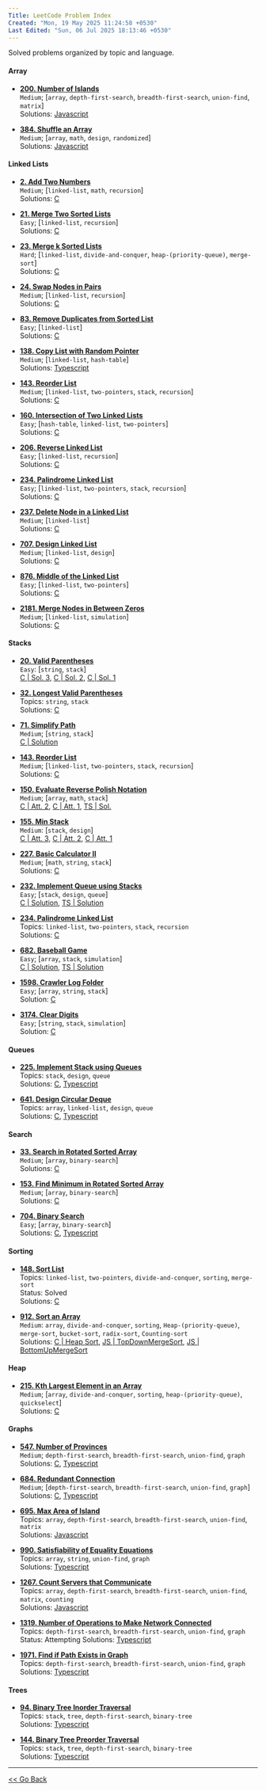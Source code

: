 ```yaml
---
Title: LeetCode Problem Index
Created: "Mon, 19 May 2025 11:24:58 +0530"
Last Edited: "Sun, 06 Jul 2025 18:13:46 +0530"
---
```


Solved problems organized by topic and language.

#### Array

- [**200. Number of Islands**](https://leetcode.com/problems/number-of-islands/)  
  `Medium`; [`array`, `depth-first-search`, `breadth-first-search`, `union-find`, `matrix`]  
  Solutions: [Javascript](./array/200-number-of-islands/js/solution.js)  

- [**384. Shuffle an Array**](./array/384-shuffle-an-array/index.md)  
  `Medium`; [`array`, `math`, `design`, `randomized`]  
  Solutions: [Javascript](./array/384-shuffle-an-array/js/solution.js)  

#### Linked Lists

- [**2. Add Two Numbers**](https://leetcode.com/problems/add-two-numbers/)  
  `Medium`; [`linked-list`, `math`, `recursion`]  
  Solutions: [C](./linked-lists/2-add-two-numbers/c/solution.c)

- [**21. Merge Two Sorted Lists**](https://leetcode.com/problems/merge-two-sorted-lists/)  
  `Easy`; [`linked-list`, `recursion`]  
  Solutions: [C](./linked-lists/21-merge-two-sorted-lists/c/solution.c)  

- [**23. Merge k Sorted Lists**](https://leetcode.com/problems/merge-k-sorted-lists/)  
  `Hard`; [`linked-list`, `divide-and-conquer`, `heap-(priority-queue)`, `merge-sort`]  
  Solutions: [C](./linked-lists/23-merge-k-sorted-lists/c/solution.c)  

- [**24. Swap Nodes in Pairs**](https://leetcode.com/problems/swap-nodes-in-pairs/)  
  `Medium`; [`linked-list`, `recursion`]  
  Solutions: [C](./linked-lists/24-swap-nodes-in-pairs/c/solution.c)  

- [**83. Remove Duplicates from Sorted List**](https://leetcode.com/problems/remove-duplicates-from-sorted-list/)  
  `Easy`; [`linked-list`]  
  Solutions: [C](./linked-lists/83-remove-duplicates-from-sorted-list/c/solution.c)  

- [**138. Copy List with Random Pointer**](./linked-lists/138-copy-list-with-random-pointer/index.md)  
  `Medium`; [`linked-list`, `hash-table`]  
  Solutions: [Typescript](./linked-lists/138-copy-list-with-random-pointer/ts/copy-random-list.ts)  

- [**143. Reorder List**](https://leetcode.com/problems/reorder-list/)  
  `Medium`; [`linked-list`, `two-pointers`, `stack`, `recursion`]  
  Solutions: [C](./linked-lists/143-reorder-list/c/solution.c)  

- [**160. Intersection of Two Linked Lists**](https://leetcode.com/problems/intersection-of-two-linked-lists/)  
  `Easy`; [`hash-table`, `linked-list`, `two-pointers`]  
  Solutions: [C](./linked-lists/160-intersection-of-two-linked-lists/c/solution.c)

- [**206. Reverse Linked List**](https://leetcode.com/problems/reverse-linked-list/)  
  `Easy`; [`linked-list`, `recursion`]  
  Solutions: [C](./linked-lists/206-reverse-linked-list/c/solution.c)

- [**234. Palindrome Linked List**](https://leetcode.com/problems/palindrome-linked-list/)  
  `Easy`; [`linked-list`, `two-pointers`, `stack`, `recursion`]  
  Solutions: [C](./linked-lists/234-palindrome-linked-list/c/solution.c)

- [**237. Delete Node in a Linked List**](https://leetcode.com/problems/delete-node-in-a-linked-list/)  
  `Medium`; [`linked-list`]  
  Solutions: [C](./linked-lists/237-delete-node-in-a-linked-list/c/solution.c)

- [**707. Design Linked List**](https://leetcode.com/problems/design-linked-list/)  
  `Medium`; [`linked-list`, `design`]  
  Solutions: [C](./linked-lists/707-design-linked-list/c/solution.c)

- [**876. Middle of the Linked List**](https://leetcode.com/problems/middle-of-the-linked-list/)  
  `Easy`; [`linked-list`, `two-pointers`]  
  Solutions: [C](./linked-lists/876-middle-of-the-linked-list/c/solution.c)

- [**2181. Merge Nodes in Between Zeros**](https://leetcode.com/problems/merge-nodes-in-between-zeros/)  
  `Medium`; [`linked-list`, `simulation`]  
  Solutions: [C](./linked-lists/2181-merge-nodes-in-between-zeros/c/solution.c)

#### Stacks

- [**20. Valid Parentheses**](https://leetcode.com/problems/valid-parentheses/)  
  `Easy`: [`string`, `stack`]  
  [C | Sol. 3](./stacks/20-valid-parentheses/c-03/solution.c),
  [C | Sol. 2](./stacks/20-valid-parentheses/c-02/parentheses_validator.c),
  [C | Sol. 1](./stacks/20-valid-parentheses/c-01/parentheses_validator.c)

- [**32. Longest Valid Parentheses**](./stacks/32-longest-valid-parentheses/index.md)  
  Topics: `string`, `stack`  
  Solutions: [C](./stacks/32-longest-valid-parentheses/c/parentheses.c)

- [**71. Simplify Path**](https://leetcode.com/problems/simplify-path/)  
  `Medium`; [`string`, `stack`]  
  [C | Solution](./stacks/71-simplify-path/c/solution.c)

- [**143. Reorder List**](https://leetcode.com/problems/reorder-list/)  
  `Medium`; [`linked-list`, `two-pointers`, `stack`, `recursion`]  
  Solutions: [C](./stacks/143-reorder-list/c/solution.c)  

- [**150. Evaluate Reverse Polish Notation**](https://leetcode.com/problems/evaluate-reverse-polish-notation/)  
  `Medium`; [`array`, `math`, `stack`]  
  [C | Att. 2](./stacks/150-evaluate-reverse-polish-notation/c-02/solution.c),
  [C | Att. 1](./stacks/150-evaluate-reverse-polish-notation/c-01/solution.c),
  [TS | Sol.](./stacks/150-evaluate-reverse-polish-notation/ts/solution.ts)

- [**155. Min Stack**](https://leetcode.com/problems/min-stack/)  
  `Medium`: [`stack`, `design`]  
  [C | Att. 3](./stacks/155-min-stack/c-03/solution.c),
  [C | Att. 2](./stacks/155-min-stack/c-02/min_stack.c),
  [C | Att. 1](./stacks/155-min-stack/c-01/min_stack.c)

- [**227. Basic Calculator II**](https://leetcode.com/problems/basic-calculator-ii/)  
  `Medium`; [`math`, `string`, `stack`]  
  Solutions: [C](./stacks/227-basic-calculator-ii/c/solution.c)

- [**232. Implement Queue using Stacks**](https://leetcode.com/problems/implement-queue-using-stacks/)  
  `Easy`; [`stack`, `design`, `queue`]  
  [C | Solution](./stacks/232-implement-queue-using-stacks/c/solution.c),
  [TS | Solution](./stacks/232-implement-queue-using-stacks/ts/queue-using-stacks.ts)  

- [**234. Palindrome Linked List**](./stacks/234-palindrome-linked-list/index.md)  
  Topics: `linked-list`, `two-pointers`, `stack`, `recursion`  
  Solutions: [C](./stacks/234-palindrome-linked-list/c/palindrome_validator.c)  

- [**682. Baseball Game**](https://leetcode.com/problems/baseball-game/)  
  `Easy`; [`array`, `stack`, `simulation`]  
  [C | Solution](./stacks/682-baseball-game/c/solution.c),
  [TS | Solution](./stacks/682-baseball-game/ts/solution.ts)

- [**1598. Crawler Log Folder**](https://leetcode.com/problems/crawler-log-folder/)  
  `Easy`; [`array`, `string`, `stack`]  
  Solution: [C](./stacks/1598-crawler-log-folder/c/solution.c)

- [**3174. Clear Digits**](https://leetcode.com/problems/clear-digits/)  
  `Easy`; [`string`, `stack`, `simulation`]  
  Solution: [C](./stacks/3174-clear-digits/c/solution.c)

#### Queues

- [**225. Implement Stack using Queues**](./queues/225-implement-stack-using-queues/index.md)  
  Topics: `stack`, `design`, `queue`  
  Solutions: [C](./queues/225-implement-stack-using-queues/c/my_stack.c), [Typescript](./queues/225-implement-stack-using-queues/ts/my-stack.ts)  

- [**641. Design Circular Deque**](./queues/641-design-circular-deque/index.md)  
  Topics: `array`, `linked-list`, `design`, `queue`  
  Solutions: [C](./queues/641-design-circular-deque/c/fixed_capacity_deque.c), [Typescript](./queues/641-design-circular-deque/ts/linked-list-deque.ts)  

#### Search

- [**33. Search in Rotated Sorted Array**](https://leetcode.com/problems/search-in-rotated-sorted-array/)  
  `Medium`; [`array`, `binary-search`]  
  Solutions: [C](./searching/33-search-in-rotated-sorted-array/c/solution.c)

- [**153. Find Minimum in Rotated Sorted Array**](https://leetcode.com/problems/find-minimum-in-rotated-sorted-array/)  
  `Medium`; [`array`, `binary-search`]  
  Solutions: [C](./searching/153-find-minimum-in-rotated-sorted-array/c/solution.c)

- [**704. Binary Search**](https://leetcode.com/problems/binary-search/)  
  `Easy`; [`array`, `binary-search`]  
  Solutions: [C](./searching/704-binary-search/c/binary_seach.c), [Typescript](./searching/704-binary-search/ts/binary-search.ts)  

#### Sorting

- [**148. Sort List**](./sorting/148-sort-list/index.md)  
  Topics: `linked-list`, `two-pointers`, `divide-and-conquer`, `sorting`, `merge-sort`  
  Status: Solved  
  Solutions: [C](./sorting/148-sort-list/c/sloution.c)

- [**912. Sort an Array**](./sorting/912-sort-an-array/index.md)  
  `Medium`: `array`, `divide-and-conquer`, `sorting`, `Heap-(priority-queue)`, `merge-sort`, `bucket-sort`, `radix-sort`, `Counting-sort`  
  Solutions: [C | Heap Sort](./sorting/912-sort-an-array/c/heap-sort.c), [JS | TopDownMergeSort](./sorting/912-sort-an-array/js/top-down-merge-sort.js), [JS | BottomUpMergeSort](./sorting/912-sort-an-array/js/bottom-up-merge-sort.js)

#### Heap

- [**215. Kth Largest Element in an Array**](https://leetcode.com/problems/kth-largest-element-in-an-array/)  
  `Medium`; [`array`, `divide-and-conquer`, `sorting`, `heap-(priority-queue)`, `quickselect`]  
  Solutions: [C](./heap/215-kth-largest-element-in-an-array/c/solution.c)

#### Graphs

- [**547. Number of Provinces**](https://leetcode.com/problems/number-of-provinces/)  
  `Medium`; `depth-first-search`, `breadth-first-search`, `union-find`, `graph`  
  Solutions: [C](./graphs/547-number-of-provinces/c/solution.c), [Typescript](./graphs/547-number-of-provinces/ts/number-of-provinces.ts)  

- [**684. Redundant Connection**](https://leetcode.com/problems/redundant-connection/)  
  `Medium`; [`depth-first-search`, `breadth-first-search`, `union-find`, `graph`]  
  Solutions: [C](./graphs/684-redundant-connection/c/redundant_connection.c), [Typescript](./graphs/684-redundant-connection/ts/redundant-connection.ts)  

- [**695. Max Area of Island**](./graphs/695-max-area-of-island/index.md)  
  Topics: `array`, `depth-first-search`, `breadth-first-search`, `union-find`, `matrix`  
  Solutions: [Javascript](./graphs/695-max-area-of-island/js/solution.js)  

- [**990. Satisfiability of Equality Equations**](./graphs/990-satisfiability-of-equality-equations/index.md)  
  Topics: `array`, `string`, `union-find`, `graph`  
  Solutions: [Typescript](./graphs/990-satisfiability-of-equality-equations/ts/solution.ts)  

- [**1267. Count Servers that Communicate**](./graphs/1267-count-servers-that-communicate/index.md)  
  Topics: `array`, `depth-first-search`, `breadth-first-search`, `union-find`, `matrix`, `counting`  
  Solutions: [Javascript](./graphs/1267-count-servers-that-communicate/js/solution.js)  

- [**1319. Number of Operations to Make Network Connected**](./graphs/1319-number-of-operations-to-make-network-connected/index.md)  
  Topics: `depth-first-search`, `breadth-first-search`, `union-find`, `graph`  
  Status: Attempting
  Solutions: [Typescript](./graphs/1319-number-of-operations-to-make-network-connected/ts/solution.ts)  

- [**1971. Find if Path Exists in Graph**](./graphs/1971-find-if-path-exists-in-graph/index.md)  
  Topics: `depth-first-search`, `breadth-first-search`, `union-find`, `graph`  
  Solutions: [Typescript](./graphs/1971-find-if-path-exists-in-graph/ts/solution.ts)  

#### Trees

- [**94. Binary Tree Inorder Traversal**](./trees/94-binary-tree-inorder-traversal/index.md)  
  Topics: `stack`, `tree`, `depth-first-search`, `binary-tree`  
  Solutions: [Typescript](./trees/94-binary-tree-inorder-traversal/ts/solution.ts)  

- [**144. Binary Tree Preorder Traversal**](./trees/144-binary-tree-preorder-traversal/index.md)  
  Topics: `stack`, `tree`, `depth-first-search`, `binary-tree`  
  Solutions: [Typescript](./trees/144-binary-tree-preorder-traversal/ts/solution.ts)  

---

[<< Go Back](../../index.md)

